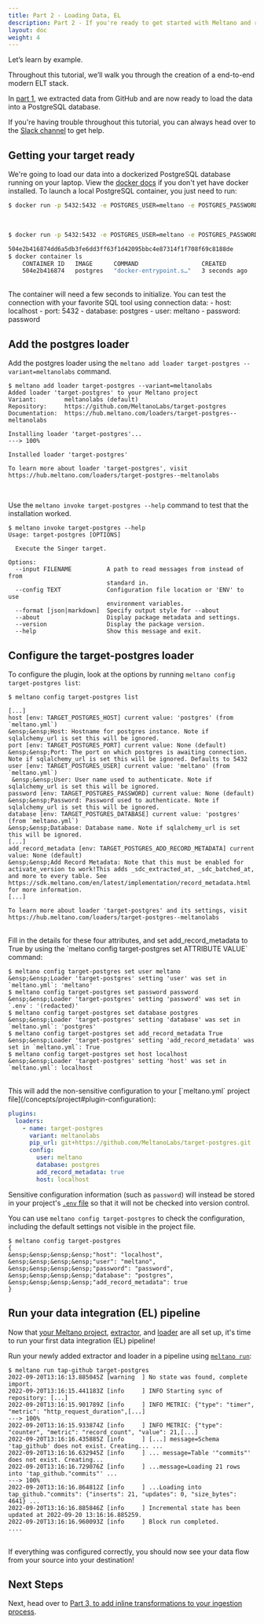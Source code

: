 ```yaml
---
title: Part 2 - Loading Data, EL
description: Part 2 - If you're ready to get started with Meltano and run an EL[T] pipeline with a data source and destination of your choosing, you've come to the right place!
layout: doc
weight: 4
---
```



Let’s learn by example.

Throughout this tutorial, we’ll walk you through the creation of a end-to-end modern ELT stack.

In  [part 1](/getting-started/part1), we extracted data from GitHub and are now ready to load the data into a PostgreSQL database.

<div class="notification is-success">
    <p>If you're having trouble throughout this tutorial, you can always head over to the <a href="https://meltano.com/slack">Slack channel</a> to get help.</p>
</div>

## Getting your target ready
We're going to load our data into a dockerized PostgreSQL database running on your laptop. View the [docker docs](https://docs.docker.com/get-docker/) if you don't yet have docker installed. To launch a local PostgreSQL container, you just need to run:

```bash
$ docker run -p 5432:5432 -e POSTGRES_USER=meltano -e POSTGRES_PASSWORD=password -d postgres
```
<br />
<div class="termy">

```bash
$ docker run -p 5432:5432 -e POSTGRES_USER=meltano -e POSTGRES_PASSWORD=password --name meltano_postgres -d postgres

504e2b416874dd6a5db3fe6dd3ff63f1d42095bbc4e87314f1f708f69c8188de
$ docker container ls
    CONTAINER ID   IMAGE      COMMAND                  CREATED         STATUS         PORTS                    NAMES
    504e2b416874   postgres   "docker-entrypoint.s…"   3 seconds ago   Up 3 seconds   0.0.0.0:5432->5432/tcp   kind_rosalind
```
</div>
<br />
The container will need a few seconds to initialize. You can test the connection with your favorite SQL tool using connection data:
- host: localhost
- port: 5432
- database: postgres
- user: meltano
- password: password

## Add the postgres loader
Add the postgres loader using the `meltano add loader target-postgres --variant=meltanolabs` command.

<div class="termy">

```console
$ meltano add loader target-postgres --variant=meltanolabs
Added loader 'target-postgres' to your Meltano project
Variant:        meltanolabs (default)
Repository:     https://github.com/MeltanoLabs/target-postgres
Documentation:  https://hub.meltano.com/loaders/target-postgres--meltanolabs

Installing loader 'target-postgres'...
---> 100%

Installed loader 'target-postgres'

To learn more about loader 'target-postgres', visit https://hub.meltano.com/loaders/target-postgres--meltanolabs
```
</div>
<br />

Use the ```meltano invoke target-postgres --help``` command to test that the installation worked.
<div class="termy">

```console
$ meltano invoke target-postgres --help
Usage: target-postgres [OPTIONS]

  Execute the Singer target.

Options:
  --input FILENAME          A path to read messages from instead of from
                            standard in.
  --config TEXT             Configuration file location or 'ENV' to use
                            environment variables.
  --format [json|markdown]  Specify output style for --about
  --about                   Display package metadata and settings.
  --version                 Display the package version.
  --help                    Show this message and exit.
```
</div>

## Configure the target-postgres loader
To configure the plugin, look at the options by running ```meltano config target-postgres list```:


<div class="termy">

```console
$ meltano config target-postgres list

[...]
host [env: TARGET_POSTGRES_HOST] current value: 'postgres' (from `meltano.yml`)
&ensp;&ensp;Host: Hostname for postgres instance. Note if sqlalchemy_url is set this will be ignored.
port [env: TARGET_POSTGRES_PORT] current value: None (default)
&ensp;&ensp;Port: The port on which postgres is awaiting connection. Note if sqlalchemy_url is set this will be ignored. Defaults to 5432
user [env: TARGET_POSTGRES_USER] current value: 'meltano' (from `meltano.yml`)
 &ensp;&ensp;User: User name used to authenticate. Note if sqlalchemy_url is set this will be ignored.
password [env: TARGET_POSTGRES_PASSWORD] current value: None (default)
&ensp;&ensp;Password: Password used to authenticate. Note if sqlalchemy_url is set this will be ignored.
database [env: TARGET_POSTGRES_DATABASE] current value: 'postgres' (from `meltano.yml`)
&ensp;&ensp;Database: Database name. Note if sqlalchemy_url is set this will be ignored.
[...]
add_record_metadata [env: TARGET_POSTGRES_ADD_RECORD_METADATA] current value: None (default)
&ensp;&ensp;Add Record Metadata: Note that this must be enabled for activate_version to work!This adds _sdc_extracted_at, _sdc_batched_at, and more to every table. See https://sdk.meltano.com/en/latest/implementation/record_metadata.html for more information.
[...]

To learn more about loader 'target-postgres' and its settings, visit https://hub.meltano.com/loaders/target-postgres--meltanolabs
```
</div>
<br />
Fill in the details for these four attributes, and set add_record_metadata to True by using the `meltano config target-postgres set ATTRIBUTE VALUE` command:

 <div class="termy">

```console
$ meltano config target-postgres set user meltano
&ensp;&ensp;Loader 'target-postgres' setting 'user' was set in `meltano.yml`: 'meltano'
$ meltano config target-postgres set password password
&ensp;&ensp;Loader 'target-postgres' setting 'password' was set in `.env`: '(redacted)'
$ meltano config target-postgres set database postgres
&ensp;&ensp;Loader 'target-postgres' setting 'database' was set in `meltano.yml`: 'postgres'
$ meltano config target-postgres set add_record_metadata True
&ensp;&ensp;Loader 'target-postgres' setting 'add_record_metadata' was set in `meltano.yml`: True
$ meltano config target-postgres set host localhost
&ensp;&ensp;Loader 'target-postgres' setting 'host' was set in `meltano.yml`: localhost
```
</div>
<br />
This will add the non-sensitive configuration to your [`meltano.yml` project file](/concepts/project#plugin-configuration):

   ```yml
   plugins:
     loaders:
       - name: target-postgres
         variant: meltanolabs
         pip_url: git+https://github.com/MeltanoLabs/target-postgres.git
         config:
           user: meltano
           database: postgres
           add_record_metadata: true
           host: localhost
   ```

Sensitive configuration information (such as `password`) will instead be stored in your project's [`.env` file](/concepts/project#env) so that it will not be checked into version control.

You can use `meltano config target-postgres` to check the configuration, including the default settings not visible in the project file.
 <div class="termy">

```console
$ meltano config target-postgres
{
&ensp;&ensp;&ensp;&ensp;"host": "localhost",
&ensp;&ensp;&ensp;&ensp;"user": "meltano",
&ensp;&ensp;&ensp;&ensp;"password": "password",
&ensp;&ensp;&ensp;&ensp;"database": "postgres",
&ensp;&ensp;&ensp;&ensp;"add_record_metadata": true
}
```
</div>

## Run your data integration (EL) pipeline

Now that [your Meltano project](#create-your-meltano-project), [extractor](#add-an-extractor-to-pull-data-from-a-source), and [loader](#add-a-loader-to-send-data-to-a-destination) are all set up, it's time to run your first data integration (EL) pipeline!

Run your newly added extractor and loader in a pipeline using [`meltano run`](/reference/command-line-interface#run):

<div class="termy">

```console
$ meltano run tap-github target-postgres
2022-09-20T13:16:13.885045Z [warning  ] No state was found, complete import.
2022-09-20T13:16:15.441183Z [info     ] INFO Starting sync of repository: [...]
2022-09-20T13:16:15.901789Z [info     ] INFO METRIC: {"type": "timer", "metric": "http_request_duration",[...]
---> 100%
2022-09-20T13:16:15.933874Z [info     ] INFO METRIC: {"type": "counter", "metric": "record_count", "value": 21,[...]
2022-09-20T13:16:16.435885Z [info     ] [...] message=Schema 'tap_github' does not exist. Creating... ...
2022-09-20T13:16:16.632945Z [info     ] ... message=Table '"commits"' does not exist. Creating...
2022-09-20T13:16:16.729076Z [info     ] ...message=Loading 21 rows into 'tap_github."commits"' ...
---> 100%
2022-09-20T13:16:16.864812Z [info     ] ...Loading into tap_github."commits": {"inserts": 21, "updates": 0, "size_bytes": 4641} ...
2022-09-20T13:16:16.885846Z [info     ] Incremental state has been updated at 2022-09-20 13:16:16.885259.
2022-09-20T13:16:16.960093Z [info     ] Block run completed.           ....
```
</div>
<br />
If everything was configured correctly, you should now see your data flow from your source into your destination!

## Next Steps

Next, head over to [Part 3, to add inline transformations to your ingestion process](/getting-started/part3).

<script src="/js/termynal.js"></script>
<script src="/js/termy_custom.js"></script>
